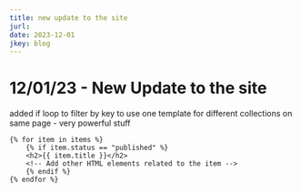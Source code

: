 ```yaml
---
title: new update to the site
jurl: 
date: 2023-12-01
jkey: blog
---
```

# 12/01/23 - New Update to the site

added if loop to filter by key to use one template for different collections on same page - very powerful stuff

    {% for item in items %}
        {% if item.status == "published" %}
        <h2>{{ item.title }}</h2>
        <!-- Add other HTML elements related to the item -->
        {% endif %}
    {% endfor %}


